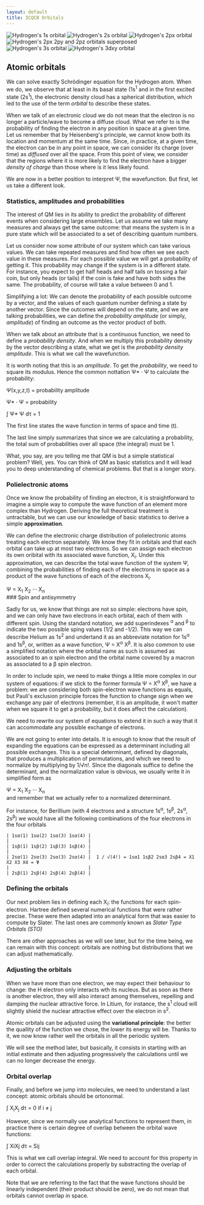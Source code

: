 ```yaml
---
layout: default
title: ICQCB Orbitals
---
```


![Hydrogen's 1s orbital ](images/H_1s.png "fig:Hydrogen's 1s orbital ")
![Hydrogen's 2s orbital ](images/H_2s.png "fig:Hydrogen's 2s orbital ")
![Hydrogen's 2px orbital ](images/H_2px.png "fig:Hydrogen's 2px orbital ")
![Hydrogen's 2px 2py and 2pz orbitals superposed ](images/H_2pxyz.png "fig:Hydrogen's 2px 2py and 2pz orbitals superposed ")
![Hydrogen's 3s orbital ](images/H_3s.png "fig:Hydrogen's 3s orbital ")
![Hydrogen's 3dxy orbital ](images/H_3dxy.png "fig:Hydrogen's 3dxy orbital ")

Atomic orbitals
---------------

We can solve exactly Schrödinger equation for the Hydrogen atom. When we do,
we observe that at least in its basal state (1s<sup>1</sup> and in the first
excited state (2s<sup>1</sup>), the electronic density cloud has a spherical
distribution, which led to the use of the term *orbital* to describe these
states.

When we talk of an electronic cloud we do not mean that the electron is no
longer a particle/wave to become a diffuse cloud. What we refer to is the
probability of finding the electron in any position in space at a given time.
Let us remember that by Heisenberg's principle, we cannot know both its
location and momentum at the same time. Since, in practice, at a given time,
the electron can be in any point in space, we can consider its charge (over
time) as *diffused* over all the space. From this point of view, we consider
that the regions where it is more likely to find the electron have a bigger
*density of charge* than those where is it less likely found.

We are now in a better position to interpret Ψ, the wavefunction. But first,
let us take a different look.

### Statistics, amplitudes and probabilities

The interest of QM lies in its ability to predict the probability of different
events when considering large ensembles. Let us assume we take many measures
and always get the same outcome: that means the system is in a pure state
which will be associated to a set of describing quantum numbers.

Let us consider now some attribute of our system which can take various
values. We can take repeated measures and find how often we see each value in
these measures. For each possible value we will get a probability of getting
it. This probability may change if the system is in a different state. For
instance, you expect to get half heads and half tails on tossing a fair coin,
but only heads (or tails) if the coin is fake and have both sides the same.
The probability, of course will take a value between 0 and 1.

Simplifying a lot: We can denote the probability of each possible outcome by a
vector, and the values of each quantum number defining a state by another
vector. Since the outcomes will depend on the state, and we are talking
probabilities, we can define the *probability amplitude* (or simply,
*amplitude*) of finding an outcome as the vector product of both.

When we talk about an attribute that is a continuous function, we need to
define a *probability density*. And when we multiply this probability density
by the vector describing a state, what we get is the *probability density
amplitude*. This is what we call the wavefunction.

It is worth noting that this is an *amplitude*. To get the *probability*, we
need to square its modulus. Hence the common nottation Ψ\* · Ψ to calculate
the probability:

<div class="center" style="width:auto; margin-left:auto; margin-right:auto;">
Ψ(x,y,z,t) = probability amplitude

Ψ\* · Ψ = probability

∫ Ψ\* Ψ dτ = 1

</div>
The first line states the wave function in terms of space and time (t).

The last line simply summarizes that since we are calculating a probability,
the total sum of probabilities over all space (the integral) must be 1.

What, you say, are you telling me that QM is but a simple statistical problem?
Well, yes. You can think of QM as basic statistics and it will lead you to
deep understanding of chemical problems. But that is a longer story.

### Polielectronic atoms

Once we know the probability of finding an electron, it is straightforward to
imagine a simple way to compute the wave function of an element more complex
than Hydrogen. Deriving the full theoretical treatment is untractable, but we
can use our knowledge of basic statistics to derive a simple
**approximation**.

We can define the electronic charge distribution of polielectronic atoms
treating each electron separately. We know they fit in orbitals and that each
orbital can take up at most two electrons. So we can assign each electron its
own oribital with its associated wave function, X<sub>i</sub>. Under this
approximation, we can describe the total wave function of the system Ψ,
combining the probabilities of finding each of the electrons in space as a
product of the wave functions of each of the electrons X<sub>i</sub>.

<div class="center" style="width:auto; margin-left:auto; margin-right:auto;">
Ψ = Χ<sub>1</sub> Χ<sub>2</sub> ··· Χ<sub>n</sub>

</div>
### Spin and antisymmetry

Sadly for us, we know that things are not so simple: electrons have spin, and
we can only have two electrons in each orbital, each of them with different
spin. Using the standard notation, we add superindexes <sup>α</sup> and
<sup>β</sup> to indicate the two possible sping values (1/2 and -1/2). This
way we can describe Helium as 1s<sup>2</sup> and undertand it as an abbreviate
notation for 1s<sup>α</sup> and 1s<sup>β</sup>, or, written as a wave
function, Ψ = Χ<sup>α</sup> Χ<sup>β</sup>. It is also common to use a
simplified notation where the orbital name as such is assumed as associated to
an α spin electron and the orbital name covered by a macron as associated to
a β spin electron.

In order to include spin, we need to make things a little more complex in our
system of equations: if we stick to the former formula Ψ = Χ<sup>α</sup>
Χ<sup>β</sup>, we have a problem: we are considering both spin-electron wave
functions as equals, but Pauli's exclusion principle forces the function to
change sign when we exchange any pair of electrons (remember, it is an
amplitude, it won't matter when we square it to get a probability, but it does
affect the calculation).

We need to rewrite our system of equations to extend it in such a way that it
can accommodate any possible exchange of electrons.

We are not going to enter into details. It is enough to know that the result
of expanding the equations can be expressed as a determinant including all
possible exchanges. This is a special determinant, defined by diagonals, that
produces a multiplication of permutations, and which we need to normalize by
multiplying by 1/√n!. SInce the diagonals suffice to define the determinant,
and the normalization value is obvious, we usually write it in simplified form
as

<div class="center" style="width:auto; margin-left:auto; margin-right:auto;">
Ψ = Χ<sub>1</sub> Χ<sub>2</sub> ··· Χ<sub>n</sub>

</div>
and remember that we actually refer to a normalized determinant.

For instance, for Berillium (with 4 electrons and a structure 1s<sup>α</sup>,
1s<sup>β</sup>, 2s<sup>α</sup>, 2s<sup>β</sup>) we would have all the
following combinations of the four electrons in the four orbitals

    | 1sα(1) 1sα(2) 1sα(3) 1sα(4) |
    |                             |
    | 1sβ(1) 1sβ(2) 1sβ(3) 1sβ(4) |
    |                             |
    | 2sα(1) 2sα(3) 2sα(3) 2sα(4) |  1 / √(4!) = 1sα1 1sβ2 2sα3 2sβ4 = X1 X2 X3 X4 = Ψ
    |                             |
    | 2sβ(1) 2sβ(4) 2sβ(4) 2sβ(4) | 

### Defining the orbitals

Our next problem lies in defining each X<sub>i</sub>: the functions for each
spin-electron. Hartree defined several numerical functions that were rather
precise. These were then adapted into an analytical form that was easier to
compute by Slater. The last ones are commonly known as *Slater Type Orbitals
(STO)*

There are other approaches as we will see later, but for the time being, we
can remain with this concept: orbitals are nothing but distributions that we
can adjust mathematically.

### Adjusting the orbitals

When we have more than one electron, we may expect their behaviour to change:
the H electron only interacts wth its nucleus. But as soon as there is another
electron, they will also interact among themselves, repelling and damping the
nuclear attractive force. In Litium, for instance, the s<sup>1</sup> cloud
will slightly shield the nuclear attractive effect over the electron in
s<sup>2</sup>.

Atomic orbitals can be adjusted using the **variational principle**: the
better the quallity of the function we chose, the lower its energy will be.
Thanks to it, we now know rather well the orbitals in all the periodic system.

We will see the method later, but basically, it consists in starting with an
initial estimate and then adjusting progressively the calculations until we
can no longer decrease the energy.

### Orbital overlap

Finally, and before we jump into molecules, we need to understand a last
concept: atomic orbitals should be ortonormal.

∫ Χ<sub>i</sub>Χ<sub>j</sub> dτ = 0 if i ≠ j

However, since we normally use analytical functions to represent them, in
practice there is certain degree of overlap between the orbital wave
functions:

∫ ΧiΧj dτ = Sij

This is what we call overlap integral. We need to account for this property in
order to correct the calculations properly by substracting the overlap of each
orbital.

Note that we are referring to the fact that the wave functions should be
linearly independent (their product should be zero), we do not mean that
orbitals cannot overlap in space.
